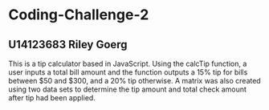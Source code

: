 # Coding-Challenge-2
## U14123683 Riley Goerg
This is a tip calculator based in JavaScript. Using the calcTip function, a user inputs a total bill amount and the function outputs a 15% tip for bills between $50 and $300, and a 20% tip otherwise. A matrix was also created using two data sets to determine the tip amount and total check amount after tip had been applied.
